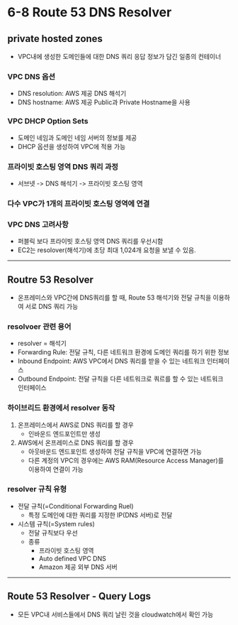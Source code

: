 # 6-8 Route 53 DNS Resolver

## private hosted zones
- VPC내에 생성한 도메인들에 대한 DNS 쿼리 응답 정보가 담긴 일종의 컨테이너

### VPC DNS 옵션
- DNS resolution: AWS 제공 DNS 해석기
- DNS hostname: AWS 제공 Public과 Private Hostname을 사용

### VPC DHCP Option Sets
- 도메인 네임과 도메인 네임 서버의 정보를 제공
- DHCP 옵션을 생성하여 VPC에 적용 가능

### 프라이빗 호스팅 영역 DNS 쿼리 과정
- 서브넷 -> DNS 해석기 -> 프라이빗 호스팅 영역

### 다수 VPC가 1개의 프라이빗 호스팅 영역에 연결

### VPC DNS 고려사항
- 퍼블릭 보다 프라이빗 호스팅 영역 DNS 쿼리를 우선시함
- EC2는 resolover(해석기)에 초당 최대 1,024개 요청을 보낼 수 있음.


---

## Routre 53 Resolver
- 온프레미스와 VPC간에 DNS쿼리를 할 때, Route 53 해석기와 전달 규칙을 이용하여 서로 DNS 쿼리 가능

### resolvoer 관련 용어
- resolver = 해석기
- Forwarding Rule: 전달 규칙, 다른 네트워크 환경에 도메인 쿼리를 하기 위한 정보
- Inbound Endpoint: AWS VPC에서 DNS 쿼리를 받을 수 있는 네트워크 인터페이스
- Outbound Endpoint: 전달 규칙을 다른 네트워크로 쿼르를 할 수 있는 네트워크 인터페이스

### 하이브리드 환경에서 resolver 동작
1. 온프레미스에서 AWS로 DNS 쿼리를 할 경우
    - 인바운드 엔드포인트만 생성
2. AWS에서 온프레미스로 DNS 쿼리를 할 경우
    - 아웃바운드 엔드포인트 생성하여 전달 규칙을 VPC에 연결하면 가능
    - 다른 계정의 VPC의 경우에는 AWS RAM(Resource Access Manager)를 이용하여 연결이 가능


### resolver 규칙 유형
- 전달 규칙(=Conditional Forwarding Ruel)
    - 특정 도메인에 대한 쿼리를 지정한 IP(DNS 서버)로 전달
- 시스템 규칙(=System rules)
    - 전달 규칙보다 우선
    - 종류
        - 프라이빗 호스팅 영역
        - Auto defined VPC DNS
        - Amazon 제공 외부 DNS 서버

---

## Route 53 Resolver - Query Logs
- 모든 VPC내 서비스들에서 DNS 쿼리 날린 것을 cloudwatch에서 확인 가능 

